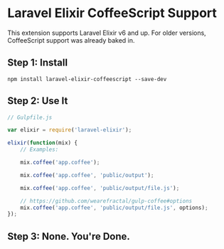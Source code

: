 # Laravel Elixir CoffeeScript Support

This extension supports Laravel Elixir v6 and up. For older versions, CoffeeScript
support was already baked in.

## Step 1: Install

```
npm install laravel-elixir-coffeescript --save-dev
```

## Step 2: Use It

```js
// Gulpfile.js

var elixir = require('laravel-elixir');

elixir(function(mix) {
    // Examples:

    mix.coffee('app.coffee');

    mix.coffee('app.coffee', 'public/output');

    mix.coffee('app.coffee', 'public/output/file.js');

    // https://github.com/wearefractal/gulp-coffee#options
    mix.coffee('app.coffee', 'public/output/file.js', options);
});
```

## Step 3: None. You're Done.
